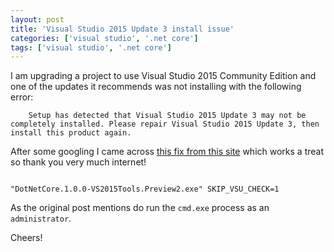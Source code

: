 ```yaml
---
layout: post
title: 'Visual Studio 2015 Update 3 install issue'
categories: ['visual studio', '.net core']
tags: ['visual studio', '.net core']
---
```

I am upgrading a project to use Visual Studio 2015 Community Edition and one of the updates it recommends was not installing with the following error:

```
    Setup has detected that Visual Studio 2015 Update 3 may not be completely installed. Please repair Visual Studio 2015 Update 3, then install this product again.
```


After some googling I came across [this fix from this site](https://swimmingpooldotnet.wordpress.com/2016/07/23/setup-has-detected-that-visual-studio-2015-update-3-may-not-be-completely-installed-please-repair-visual-studio-2015-update-3-then-install-this-product-again/) which works a treat so thank you very much internet!

```

"DotNetCore.1.0.0-VS2015Tools.Preview2.exe" SKIP_VSU_CHECK=1

```

As the original post mentions do run the `cmd.exe` process as an `administrator`.

Cheers!